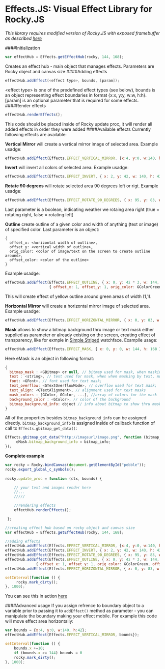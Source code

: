 # Effects.JS: Visual Effect Library for Rocky.JS

*This library requires modified version of Rocky.JS with exposed framebuffer as described [here](http://codecorner.galanter.net/2016/02/11/fire-on-high-or-framebuffer-in-rocky-js/">)*

####Initialization
````javascript
var effectHub = Effects.getEffectHub(rocky, 144, 168);
````
Creates an effect hub - main object that manages effects. Parameters are Rocky object and canvas size
####Adding effects
````javascript
effectHub.addEffect(<effect type>, bounds, [param]);
````
&lt;effect type&gt; is one of the predefined effect types (see below), bounds is an object representing effect boundaries in format {x:x, y:y, w:w, h:h}. [param] is an optional parameter that is required for some effects.
####Render effects
````javascript
effectHub.renderEffects();
````
This code should be placed inside of Rocky update proc, it will render all added effects in order they were added
####Available effects
Currently following effects are available:

**Vertical Mirror** will create a vertical mirror image of selected area. Example usadge:
````javascript
effectHub.addEffect(Effects.EFFECT_VERTICAL_MIRROR, {x:4, y:0, w:140, h:42});
````
**Invert** will invert all colors of selected area. Example usadge:
````javascript
effectHub.addEffect(Effects.EFFECT_INVERT, { x: 2, y: 42, w: 140, h: 42 });
````
**Rotate 90 degrees** will rotate selected area 90 degrees left or rigt. Example usadge:
````javascript
effectHub.addEffect(Effects.EFFECT_ROTATE_90_DEGREES, { x: 95, y: 83, w: 48, h: 48 }, false);
````
Last parameter is a boolean, indicating weather we rotaing area right (true = rotating right, false = rotating left)

**Outline** create outline of a given color and width of anything (text or image) of specified color. Last parameter is an object:
````
{ 
  offset_x: <horizontal width of outline>, 
  offset_y: <vertical width of outline>, 
  orig_color: <color of image/text on the screen to create outline around>, 
  offset_color: <color of the outline> 
}
````
Example usadge:
````javascript
effectHub.addEffect(Effects.EFFECT_OUTLINE, { x: 0, y: 42 * 3, w: 144, h: 42 }, 
                    { offset_x: 1, offset_y: 1, orig_color: GColorGreen, offset_color: GColorYellow });
````
This will create effect of yellow outline around green areas of width (1,1).

**Horizontal Mirror** will create a horizontal mirror image of selected area. Example usadge:
````javascript
effectHub.addEffect(Effects.EFFECT_HORIZONTAL_MIRROR, { x: 0, y: 83, w: 144-48, h: 48 });
````
**Mask** allows to show a bitmap background thru image or text mask either supplied as parameter or already existing on the screen, creating effect of transparency, like for exmple in [Simple Striped](http://apps.getpebble.com/en_US/application/552b12499c306b05a000008e) watchface. Examplle usage:
````javascript
effectHub.addEffect(Effects.EFFECT_MASK, { x: 0, y: 0, w: 144, h: 168 }, eMask);
````
Here eMask is an object in following format:
````javascript
{
  bitmap_mask : <GBitmap> or null, // bitmap used for mask, when masking by bitmap, null otherwise
  text : <string>, // text used for mask, when when masking by text, null otherwise
  font: <GFont>, // font used for text mask;
  text_overflow: <GTextOverflowMode>, // overflow used for text mask;
  text_align: <GTextAlignment>, // alignment used for text masks
  mask_colors : [GColor, GColor, ...], //array of colors for the mask
  background_color : <GColor>, // color of the background
  bitmap_background_info: object // info about bitmap to show thru mask { bitmap_data, bitmap_w, bitmap_h}
}  
````
All of the properties besides `bitmap_background_info` can be assigned directly. `bitmap_background_info` is assigned inside of callback function of call to `Effects.gbitmap_get_data()`:
````JavaScript
Effects.gbitmap_get_data("http://imageurl/image.png", function (bitmap_info) {
     eMask.bitmap_background_info = bitmap_info;
});
````

**Complete example**
````javascript
var rocky = Rocky.bindCanvas(document.getElementById("pebble"));
rocky.export_global_c_symbols();
 
rocky.update_proc = function (ctx, bounds) {

    // your text and images render here
    //...
    /////

    //rendering effects
    effectHub.renderEffects();

 };

//creating effect hub based on rocky object and canvas size 
var effectHub = Effects.getEffectHub(rocky, 144, 168);

//adding effects
effectHub.addEffect(Effects.EFFECT_VERTICAL_MIRROR, {x:4, y:0, w:140, h:42});
effectHub.addEffect(Effects.EFFECT_INVERT, { x: 2, y: 42, w: 140, h: 42 });
effectHub.addEffect(Effects.EFFECT_ROTATE_90_DEGREES, { x: 95, y: 83, w: 48, h: 48 }, false);
effectHub.addEffect(Effects.EFFECT_OUTLINE, { x: 0, y: 42 * 3, w: 144, h: 42 }, 
              { offset_x: 1, offset_y: 1, orig_color: GColorGreen, offset_color: GColorYellow });
effectHub.addEffect(Effects.EFFECT_HORIZONTAL_MIRROR, { x: 0, y: 83, w: 144-48, h: 48 });

setInterval(function () {
     rocky.mark_dirty();
}, 1000);
````
You can see this in action [here](http://codecorner.galanter.net/pebble/rockyjs/effectsjs/effectsjs.html)

####Advanced usage
If you assign refrence to boundary object to a variable prior to passing it to <code>addEffect()</code> method as parameter - you can manipulate the boundary making your effect mobile. For example this code will move effect area horizontally:
````javascript
var bounds = {x:4, y:0, w:140, h:42};
effectHub.addEffect(Effects.EFFECT_VERTICAL_MIRROR, bounds});

setInterval(function () {
    bounds.x +=10;
    if (bounds.x >= 144) bounds = 0
    rocky.mark_dirty();
}, 1000);
````
